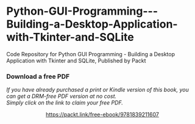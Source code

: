 # Python-GUI-Programming---Building-a-Desktop-Application-with-Tkinter-and-SQLite
Code Repository for Python GUI Programming - Building a Desktop Application with Tkinter and SQLite, Published by Packt
### Download a free PDF

 <i>If you have already purchased a print or Kindle version of this book, you can get a DRM-free PDF version at no cost.<br>Simply click on the link to claim your free PDF.</i>
<p align="center"> <a href="https://packt.link/free-ebook/9781839211607">https://packt.link/free-ebook/9781839211607 </a> </p>